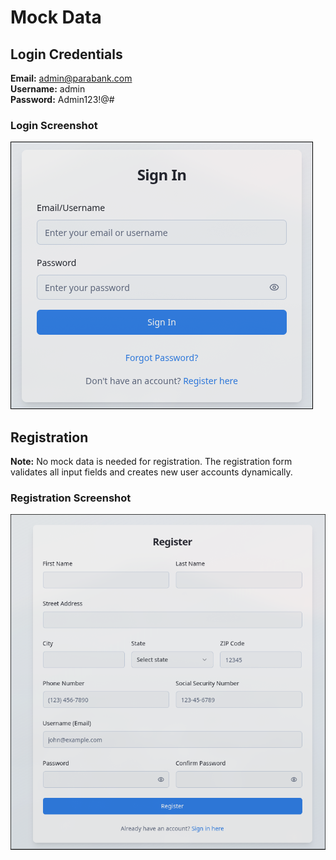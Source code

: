 # Mock Data

## Login Credentials

**Email:** admin@parabank.com  
**Username:** admin  
**Password:** Admin123!@#

### Login Screenshot
![Login Screenshot](SS/login.png)

## Registration

**Note:** No mock data is needed for registration. The registration form validates all input fields and creates new user accounts dynamically.

### Registration Screenshot
![Registration Screenshot](SS/register.png)